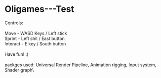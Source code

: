# Oligames---Test

Controls:\
\
Move - WASD Keys / Left stick\
Sprint - Left shit / East button\
Interact - E key / South button\
\
Have fun! :)\
\
packges used: Universal Render Pipeline, Animation rigging, Input system, Shader graph\
